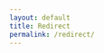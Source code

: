 ```yaml
---
layout: default
title: Redirect
permalink: /redirect/
---
```


<html lang="en">
<head>
    <meta charset="UTF-8">
    <meta name="viewport" content="width=device-width, initial-scale=1.0">
    <title>{{ page.title }}</title>
    <script>
        document.addEventListener("DOMContentLoaded", function() {
            var userAgent = navigator.userAgent || navigator.vendor || window.opera;

            // Redirect to App Store if iOS
            if (/iPad|iPhone|iPod/.test(userAgent) && !window.MSStream) {
                window.location.href = "https://apps.apple.com/us/app/wacky-warper/id6502666713";
                return;
            }

            // Redirect to Play Store if Android
            if (/android/i.test(userAgent)) {
                window.location.href = "https://play.google.com/store/apps/details?id=com.hippopenny.offrail";
                return;
            }

            // Redirect to website if PC
            window.location.href = "https://www.hippopenny.com";
        });
    </script>
</head>
<body>
    <p>Redirecting...</p>
    <p>If you are not redirected automatically, <a href="https://www.hippopenny.com">click here</a>.</p>
</body>
</html>
